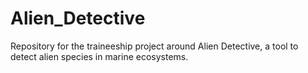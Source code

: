 # Alien_Detective
Repository for the traineeship project around Alien Detective, a tool to detect alien species in marine ecosystems.
